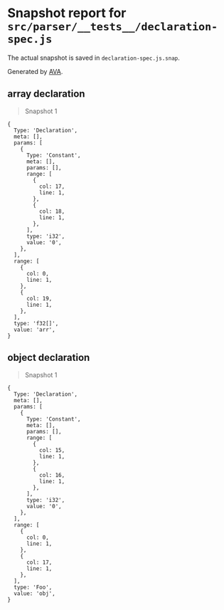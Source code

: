 # Snapshot report for `src/parser/__tests__/declaration-spec.js`

The actual snapshot is saved in `declaration-spec.js.snap`.

Generated by [AVA](https://ava.li).

## array declaration

> Snapshot 1

    {
      Type: 'Declaration',
      meta: [],
      params: [
        {
          Type: 'Constant',
          meta: [],
          params: [],
          range: [
            {
              col: 17,
              line: 1,
            },
            {
              col: 18,
              line: 1,
            },
          ],
          type: 'i32',
          value: '0',
        },
      ],
      range: [
        {
          col: 0,
          line: 1,
        },
        {
          col: 19,
          line: 1,
        },
      ],
      type: 'f32[]',
      value: 'arr',
    }

## object declaration

> Snapshot 1

    {
      Type: 'Declaration',
      meta: [],
      params: [
        {
          Type: 'Constant',
          meta: [],
          params: [],
          range: [
            {
              col: 15,
              line: 1,
            },
            {
              col: 16,
              line: 1,
            },
          ],
          type: 'i32',
          value: '0',
        },
      ],
      range: [
        {
          col: 0,
          line: 1,
        },
        {
          col: 17,
          line: 1,
        },
      ],
      type: 'Foo',
      value: 'obj',
    }
